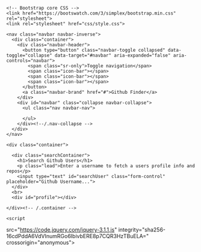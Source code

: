 <!DOCTYPE html>
<html lang="en">
  <head>
    <meta charset="utf-8">
    <meta http-equiv="X-UA-Compatible" content="IE=edge">
    <meta name="viewport" content="width=device-width, initial-scale=1">
    <title>Github Finder</title>

    <!-- Bootstrap core CSS -->
    <link href="https://bootswatch.com/3/simplex/bootstrap.min.css" rel="stylesheet">
    <link rel="stylesheet" href="css/style.css">
  </head>

  <body>

    <nav class="navbar navbar-inverse">
      <div class="container">
        <div class="navbar-header">
          <button type="button" class="navbar-toggle collapsed" data-toggle="collapse" data-target="#navbar" aria-expanded="false" aria-controls="navbar">
            <span class="sr-only">Toggle navigation</span>
            <span class="icon-bar"></span>
            <span class="icon-bar"></span>
            <span class="icon-bar"></span>
          </button>
          <a class="navbar-brand" href="#">Github Finder</a>
        </div>
        <div id="navbar" class="collapse navbar-collapse">
          <ul class="nav navbar-nav">

          </ul>
        </div><!--/.nav-collapse -->
      </div>
    </nav>

    <div class="container">

      <div class="searchContainer">
        <h1>Search Github Users</h1>
        <p class="lead">Enter a username to fetch a users profile info and repos</p>
        <input type="text" id="searchUser" class="form-control" placeholder="Github Username...">
      </div>
      <br>
      <div id="profile"></div>

    </div><!-- /.container -->

    <script
  src="https://code.jquery.com/jquery-3.1.1.js"
  integrity="sha256-16cdPddA6VdVInumRGo6IbivbERE8p7CQR3HzTBuELA="
  crossorigin="anonymous"></script>
    <script src="https://maxcdn.bootstrapcdn.com/bootstrap/3.3.7/js/bootstrap.min.js"></script>
    <script src="js/main.js"></script>
  </body>
</html>
